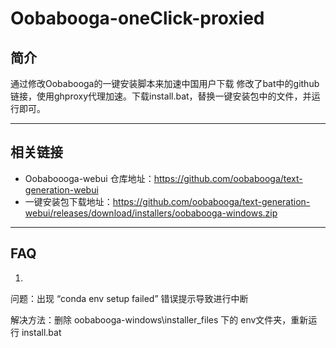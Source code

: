 # Oobabooga-oneClick-proxied  
## 简介
通过修改Oobabooga的一键安装脚本来加速中国用户下载
修改了bat中的github链接，使用ghproxy代理加速。下载install.bat，替换一键安装包中的文件，并运行即可。

---
## 相关链接
- Oobaboooga-webui 仓库地址：https://github.com/oobabooga/text-generation-webui
- 一键安装包下载地址：https://github.com/oobabooga/text-generation-webui/releases/download/installers/oobabooga-windows.zip

---
## FAQ
1. 
问题：出现 “conda env setup failed” 错误提示导致进行中断

解决方法：删除 oobabooga-windows\installer_files 下的 env文件夹，重新运行 install.bat
